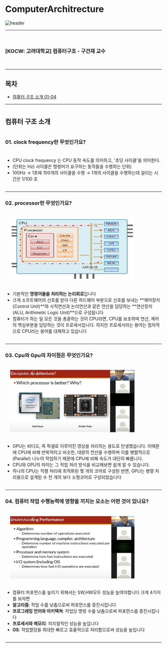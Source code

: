 # ComputerArchitrecture

![header](https://capsule-render.vercel.app/api?type=waving&color=gradient&height=300&section=header&text=Computer%20Architecture&fontSize=60&animation=fadeIn&fontAlign=40)

----
<br/>

### [KOCW: 고려대학교] 컴퓨터구조 - 구건재 교수
<br/>

----
## 목차

 - [컴퓨터 구조 소개 01-04](#컴퓨터-구조-소개) <br/>
---
#
## 컴퓨터 구조 소개
#


### 01. clock frequency란 무엇인가요? <br/><br/> 

- CPU clock frequency 는 CPU 동작 속도를 의미하고, '초당 사이클'을 의미한다.  
- (단위는 Hz) 사이클은 명령어가 요구하는 동작들을 수행하는 단위)
- 100Hz → 1초에 100개의 사이클을 수행 → 1개의 사이클을 수행하는데 걸리는 시간은 1/100 초 <br/><br/> 

---

### 02. processor란 무엇인가요? <br/><br/> 


&nbsp;&nbsp;&nbsp;&nbsp;<img src="Untitled.png" width="400" height="200"><br/><br/>


- 기본적인 **명령어들을 처리하는 논리회로**입니다
- 크게 소프트웨어의 신호를 받아 다른 하드웨어 부분으로 신호를 보내는 **제어장치(Control Unit)**와 사칙연산과 논리연산과 같은 연산을 담당하는 **연산장치(ALU, Arithmetic Logic Unit)**으로 구성됩니다
- 컴퓨터가 하는 일 모든 것을 총괄하는 것이 CPU라면, CPU를 보조하며 연산, 제어의 핵심부분을 담당하는 것이 프로세서입니다. 하지만 프로세서라는 용어는 점차적으로 CPU라는 용어를 대체하고 있습니다 <br/><br/> 

---

### 03. Cpu와 Gpu의 차이점은 무엇인가요? <br/><br/> 

&nbsp;&nbsp;&nbsp;&nbsp;<img src="Untitled 1.png" width="400" height="200"><br/><br/>


- GPU는 비디오, 즉 픽셀로 이루어진 영상을 처리하는 용도로 탄생했습니다. 이때문에 CPU에 비해 반복적이고 비슷한, 대량의 연산을 수행하며 이를 병렬적으로(Parallel) 나누어 작업하기 때문에 CPU에 비해 속도가 대단히 빠릅니다.
- CPU와 GPU의 차이는 그 작업 처리 방식을 비교해보면 쉽게 알 수 있습니다.
- 하나의 CPU는 직렬 처리에 최적화된 몇 개의 코어로 구성된 반면, GPU는 병렬 처리용으로 설계된 수 천 개의 보다 소형코어로 구성되었습니다 <br/><br/> 

---

### 04. 컴퓨터 작업 수행능력에 영향을 끼치는 요소는 어떤 것이 있나요? <br/><br/> 

&nbsp;&nbsp;&nbsp;&nbsp;<img src="Untitled 2.png" width="400" height="200"><br/><br/>


- 컴퓨터 퍼포먼스를 높이기 위해서는 SW,HW모두 성능을 높여야합니다 크게 4가지를 보자면
- **알고리즘**: 작업 수를 낮춤으로써 퍼포먼스를 증진시킵니다
- **프로그래밍 언어와 아키텍쳐**: 작업당 명령 수를 낮춤으로써 퍼포먼스를 증진시킵니다
- **프로세서와 메모리**: 피지컬적인 성능을 높입니다
- **OS**: 작업할당을 최대한 빠르고 효율적으로 처리함으로써 성능을 높입니다 <br/><br/> 

---

